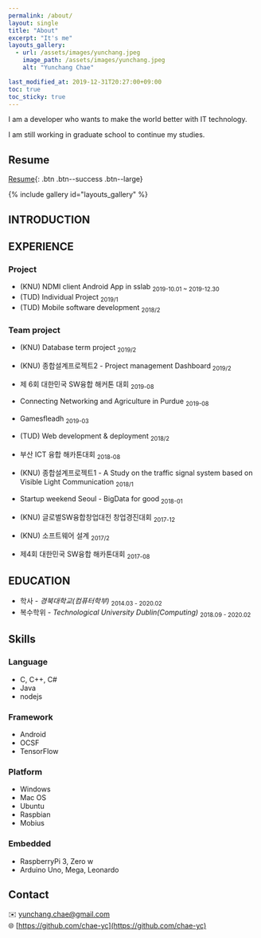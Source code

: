 ```yaml
---
permalink: /about/
layout: single
title: "About"
excerpt: "It's me"
layouts_gallery:
  - url: /assets/images/yunchang.jpeg
    image_path: /assets/images/yunchang.jpeg
    alt: "Yunchang Chae"

last_modified_at: 2019-12-31T20:27:00+09:00
toc: true
toc_sticky: true
---
```


I am a developer who wants to make the world better with IT technology.

I am still working in graduate school to continue my studies.

## Resume

[Resume]("/assets"){: .btn .btn--success .btn--large}

{% include gallery id="layouts_gallery" %}

## INTRODUCTION

## EXPERIENCE

### Project

- (KNU) NDMI client Android App in sslab <sub> 2019-10.01 ~ 2019-12.30 </sub>
- (TUD) Individual Project <sub> 2019/1 </sub>
- (TUD) Mobile software development <sub> 2018/2 </sub>
<a href="https://github.com/chae-yc/MobileSoftwareDev"><i class="fab fa-fw fa-github"></i></a>

### Team project

- (KNU) Database term project <sub> 2019/2 </sub>
<a href="https://github.com/chae-yc/DatabaseTeam3"><i class="fab fa-fw fa-github"></i></a>
- (KNU) 종합설계프로젝트2 - Project management Dashboard<sub> 2019/2 </sub>
<a href="https://github.com/chae-yc/CPL2-20192-Team1"><i class="fab fa-fw fa-github"></i></a>
<a href="https://drive.google.com/open?id=1PYEZ03qyN5rCRz-mQl6O-GX_kELpZRnR"><i class="fas fa-file-pdf"></i></a>

- 제 6회 대한민국 SW융합 해커톤 대회 <sub> 2019-08 </sub>
<a href="https://github.com/knu-sw-hackathon/6thKoreaHackathon"><i class="fab fa-fw fa-github"></i></a>
- Connecting Networking and Agriculture in Purdue <sub> 2019-08 </sub>
<a href="https://github.com/agrositters/agrositterPurdue"><i class="fab fa-fw fa-github"></i></a>
- Gamesfleadh  <sub> 2019-03 </sub>
<a href="https://github.com/chae-yc/Dalinda"><i class="fab fa-fw fa-github"></i></a>
- (TUD) Web development & deployment <sub> 2018/2 </sub>
<a href="https://github.com/chae-yc/WebDevGroupProject"><i class="fab fa-fw fa-github"></i></a>
- 부산 ICT 융합 해카톤대회 <sub> 2018-08 </sub>
<a href="https://github.com/chae-yc/Prodent"><i class="fab fa-fw fa-github"></i></a>
- (KNU) 종합설계프로젝트1 - A Study on the traffic signal system based on Visible Light Communication <sub> 2018/1 </sub>
<a href="https://github.com/chae-yc/CPL-20181-Team10"><i class="fab fa-fw fa-github"></i></a>
<a href="http://society.kisti.re.kr/sv/SV_svpsbs03V.do?method=download&cn1=CFKO201821464987088"><i class="fas fa-file-pdf"></i></a>
- Startup weekend Seoul - BigData for good<sub> 2018-01 </sub>
- (KNU) 글로벌SW융합창업대전 창업경진대회 <sub> 2017-12 </sub>
- (KNU) 소프트웨어 설계 <sub> 2017/2 </sub>
- 제4회 대한민국 SW융합 해카톤대회 <sub> 2017-08 </sub>

## EDUCATION

- 학사 - *경북대학교(컴퓨터학부)* <sub>2014.03 - 2020.02</sub>
- 복수학위 - *Technological University Dublin(Computing)* <sub>2018.09 - 2020.02</sub>

## Skills

### Language

- C, C++, C#
- Java
- nodejs

### Framework

- Android
- OCSF
- TensorFlow

### Platform

- Windows
- Mac OS
- Ubuntu
- Raspbian
- Mobius

### Embedded

- RaspberryPi 3, Zero w
- Arduino Uno, Mega, Leonardo

## Contact

✉️ [yunchang.chae@gmail.com](mailto:yunchang.chae@gmail.com)  
🌐 [https://github.com/chae-yc](https://github.com/chae-yc)
